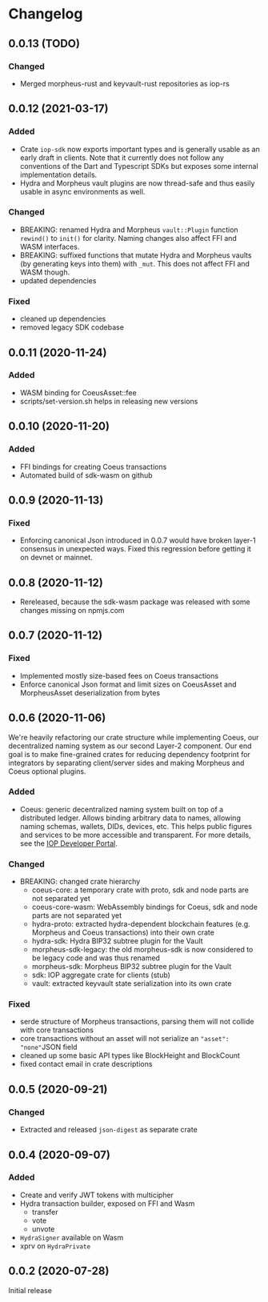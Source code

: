 # Changelog

## 0.0.13 (TODO)

### Changed

- Merged morpheus-rust and keyvault-rust repositories as iop-rs

## 0.0.12 (2021-03-17)

### Added

- Crate `iop-sdk` now exports important types and is generally usable as an early draft in clients. Note that it currently does not follow any conventions of the Dart and Typescript SDKs but exposes some internal implementation details.
- Hydra and Morpheus vault plugins are now thread-safe and thus easily usable in async environments as well.

### Changed

- BREAKING: renamed Hydra and Morpheus `vault::Plugin` function `rewind()` to `init()` for clarity. Naming changes also affect FFI and WASM interfaces.
- BREAKING: suffixed functions that mutate Hydra and Morpheus vaults (by generating keys into them) with `_mut`. This does not affect FFI and WASM though.
- updated dependencies

### Fixed

- cleaned up dependencies
- removed legacy SDK codebase

## 0.0.11 (2020-11-24)

### Added

- WASM binding for CoeusAsset::fee
- scripts/set-version.sh helps in releasing new versions

## 0.0.10 (2020-11-20)

### Added

- FFI bindings for creating Coeus transactions
- Automated build of sdk-wasm on github

## 0.0.9 (2020-11-13)

### Fixed

- Enforcing canonical Json introduced in 0.0.7 would have broken layer-1 consensus in unexpected ways.
  Fixed this regression before getting it on devnet or mainnet.

## 0.0.8 (2020-11-12)

- Rereleased, because the sdk-wasm package was released with some changes missing on npmjs.com

## 0.0.7 (2020-11-12)

### Fixed

- Implemented mostly size-based fees on Coeus transactions
- Enforce canonical Json format and limit sizes on CoeusAsset and MorpheusAsset deserialization from bytes

## 0.0.6 (2020-11-06)

We're heavily refactoring our crate structure while implementing Coeus, our decentralized naming system as our second Layer-2 component. Our end goal is to make fine-grained crates for reducing dependency footprint for integrators by separating client/server sides and making Morpheus and Coeus optional plugins.

### Added

- Coeus: generic decentralized naming system built on top of a distributed ledger. Allows binding arbitrary data to names, allowing naming schemas, wallets, DIDs, devices, etc. This helps public figures and services to be more accessible and transparent. For more details, see the [IOP Developer Portal](https://developer.iop.global/dns).

### Changed

- BREAKING: changed crate hierarchy
  - coeus-core: a temporary crate with proto, sdk and node parts are not separated yet
  - coeus-core-wasm: WebAssembly bindings for Coeus, sdk and node parts are not separated yet 
  - hydra-proto: extracted hydra-dependent blockchain features (e.g. Morpheus and Coeus transactions) into their own crate
  - hydra-sdk: Hydra BIP32 subtree plugin for the Vault
  - morpheus-sdk-legacy: the old morpheus-sdk is now considered to be legacy code and was thus renamed
  - morpheus-sdk: Morpheus BIP32 subtree plugin for the Vault
  - sdk: IOP aggregate crate for clients (stub)
  - vault: extracted keyvault state serialization into its own crate

### Fixed

- serde structure of Morpheus transactions, parsing them will not collide with core transactions
- core transactions without an asset will not serialize an `"asset": "none"`JSON field  
- cleaned up some basic API types like BlockHeight and BlockCount
- fixed contact email in crate descriptions

## 0.0.5 (2020-09-21)

### Changed

- Extracted and released `json-digest` as separate crate

## 0.0.4 (2020-09-07)

### Added

- Create and verify JWT tokens with multicipher
- Hydra transaction builder, exposed on FFI and Wasm
  - transfer
  - vote
  - unvote
- `HydraSigner` available on Wasm
- xprv on `HydraPrivate`

## 0.0.2 (2020-07-28)

Initial release